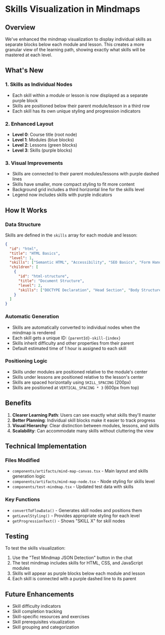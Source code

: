 # Skills Visualization in Mindmaps

## Overview

We've enhanced the mindmap visualization to display individual skills as separate blocks below each module and lesson. This creates a more granular view of the learning path, showing exactly what skills will be mastered at each level.

## What's New

### 1. Skills as Individual Nodes
- Each skill within a module or lesson is now displayed as a separate purple block
- Skills are positioned below their parent module/lesson in a third row
- Each skill has its own unique styling and progression indicators

### 2. Enhanced Layout
- **Level 0**: Course title (root node)
- **Level 1**: Modules (blue blocks)
- **Level 2**: Lessons (green blocks) 
- **Level 3**: Skills (purple blocks)

### 3. Visual Improvements
- Skills are connected to their parent modules/lessons with purple dashed lines
- Skills have smaller, more compact styling to fit more content
- Background grid includes a third horizontal line for the skills level
- Legend now includes skills with purple indicators

## How It Works

### Data Structure
Skills are defined in the `skills` array for each module and lesson:

```json
{
  "id": "html",
  "title": "HTML Basics",
  "level": 1,
  "skills": ["Semantic HTML", "Accessibility", "SEO Basics", "Form Handling"],
  "children": [
    {
      "id": "html-structure",
      "title": "Document Structure",
      "level": 2,
      "skills": ["DOCTYPE Declaration", "Head Section", "Body Structure"]
    }
  ]
}
```

### Automatic Generation
- Skills are automatically converted to individual nodes when the mindmap is rendered
- Each skill gets a unique ID: `{parentId}-skill-{index}`
- Skills inherit difficulty and other properties from their parent
- Default estimated time of 1 hour is assigned to each skill

### Positioning Logic
- Skills under modules are positioned relative to the module's center
- Skills under lessons are positioned relative to the lesson's center
- Skills are spaced horizontally using `SKILL_SPACING` (200px)
- Skills are positioned at `VERTICAL_SPACING * 3` (600px from top)

## Benefits

1. **Clearer Learning Path**: Users can see exactly what skills they'll master
2. **Better Planning**: Individual skill blocks make it easier to track progress
3. **Visual Hierarchy**: Clear distinction between modules, lessons, and skills
4. **Scalability**: Can accommodate many skills without cluttering the view

## Technical Implementation

### Files Modified
- `components/artifacts/mind-map-canvas.tsx` - Main layout and skills generation logic
- `components/artifacts/mind-map-node.tsx` - Node styling for skills level
- `components/test-mindmap.tsx` - Updated test data with skills

### Key Functions
- `convertToFlowData()` - Generates skill nodes and positions them
- `getLevelStyling()` - Provides appropriate styling for each level
- `getProgressionText()` - Shows "SKILL X" for skill nodes

## Testing

To test the skills visualization:

1. Use the "Test Mindmap JSON Detection" button in the chat
2. The test mindmap includes skills for HTML, CSS, and JavaScript modules
3. Skills will appear as purple blocks below each module and lesson
4. Each skill is connected with a purple dashed line to its parent

## Future Enhancements

- Skill difficulty indicators
- Skill completion tracking
- Skill-specific resources and exercises
- Skill prerequisites visualization
- Skill grouping and categorization
